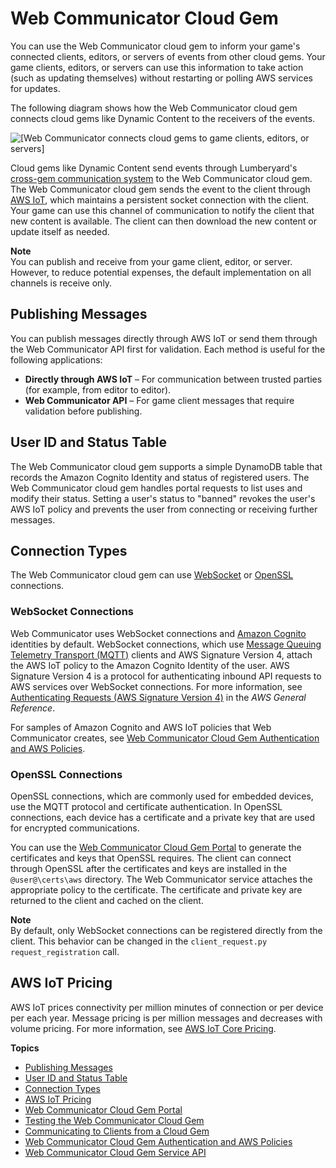 # Web Communicator Cloud Gem<a name="cloud-canvas-cloud-gem-web-communicator"></a>

You can use the Web Communicator cloud gem to inform your game's connected clients, editors, or servers of events from other cloud gems\. Your game clients, editors, or servers can use this information to take action \(such as updating themselves\) without restarting or polling AWS services for updates\.

The following diagram shows how the Web Communicator cloud gem connects cloud gems like Dynamic Content to the receivers of the events\. 

![\[Web Communicator connects cloud gems to game clients, editors, or servers\]](http://docs.aws.amazon.com/lumberyard/latest/userguide/images/cloud_canvas/cloud-canvas-cloud-gem-web-communicator-1.png)

Cloud gems like Dynamic Content send events through Lumberyard's [cross\-gem communication system](cloud-canvas-cgf-service-api-cross-gem-communication.md) to the Web Communicator cloud gem\. The Web Communicator cloud gem sends the event to the client through [AWS IoT](https://aws.amazon.com/iot-core), which maintains a persistent socket connection with the client\. Your game can use this channel of communication to notify the client that new content is available\. The client can then download the new content or update itself as needed\.

**Note**  
You can publish and receive from your game client, editor, or server\. However, to reduce potential expenses, the default implementation on all channels is receive only\.

## Publishing Messages<a name="cloud-canvas-cloud-gem-web-communicator-publishing-messages"></a>

You can publish messages directly through AWS IoT or send them through the Web Communicator API first for validation\. Each method is useful for the following applications:
+ **Directly through AWS IoT** – For communication between trusted parties \(for example, from editor to editor\)\.
+ **Web Communicator API** – For game client messages that require validation before publishing\.

## User ID and Status Table<a name="cloud-canvas-cloud-gem-web-communicator-user-id-and-status-table"></a>

The Web Communicator cloud gem supports a simple DynamoDB table that records the Amazon Cognito Identity and status of registered users\. The Web Communicator cloud gem handles portal requests to list uses and modify their status\. Setting a user's status to "banned" revokes the user's AWS IoT policy and prevents the user from connecting or receiving further messages\.

## Connection Types<a name="cloud-canvas-cloud-gem-web-communicator-connection-types"></a>

The Web Communicator cloud gem can use [WebSocket](https://en.wikipedia.org/wiki/WebSocket) or [OpenSSL](https://en.wikipedia.org/wiki/OpenSSL) connections\.

### WebSocket Connections<a name="cloud-canvas-cloud-gem-web-communicator-websocket-connections"></a>

Web Communicator uses WebSocket connections and [Amazon Cognito](https://aws.amazon.com/cognito/) identities by default\. WebSocket connections, which use [Message Queuing Telemetry Transport \(MQTT\)](https://en.wikipedia.org/wiki/MQTT) clients and AWS Signature Version 4, attach the AWS IoT policy to the Amazon Cognito Identity of the user\. AWS Signature Version 4 is a protocol for authenticating inbound API requests to AWS services over WebSocket connections\. For more information, see [Authenticating Requests \(AWS Signature Version 4\)](https://docs.aws.amazon.com/general/latest/gr/sig-v4-authenticating-requests.html) in the *AWS General Reference*\.

For samples of Amazon Cognito and AWS IoT policies that Web Communicator creates, see [Web Communicator Cloud Gem Authentication and AWS Policies](cloud-canvas-cloud-gem-web-communicator-policies.md)\.

### OpenSSL Connections<a name="cloud-canvas-cloud-gem-web-communicator-openssl-connections"></a>

OpenSSL connections, which are commonly used for embedded devices, use the MQTT protocol and certificate authentication\. In OpenSSL connections, each device has a certificate and a private key that are used for encrypted communications\. 

You can use the [Web Communicator Cloud Gem Portal](cloud-canvas-cloud-gem-web-communicator-cgp.md) to generate the certificates and keys that OpenSSL requires\. The client can connect through OpenSSL after the certificates and keys are installed in the `@user@\certs\aws` directory\. The Web Communicator service attaches the appropriate policy to the certificate\. The certificate and private key are returned to the client and cached on the client\.

**Note**  
By default, only WebSocket connections can be registered directly from the client\. This behavior can be changed in the `client_request.py` `request_registration` call\.

## AWS IoT Pricing<a name="cloud-canvas-cloud-gem-web-communicator-aws-iot-pricing"></a>

AWS IoT prices connectivity per million minutes of connection or per device per each year\. Message pricing is per million messages and decreases with volume pricing\. For more information, see [AWS IoT Core Pricing](https://aws.amazon.com/iot-core/pricing/)\.

**Topics**
+ [Publishing Messages](#cloud-canvas-cloud-gem-web-communicator-publishing-messages)
+ [User ID and Status Table](#cloud-canvas-cloud-gem-web-communicator-user-id-and-status-table)
+ [Connection Types](#cloud-canvas-cloud-gem-web-communicator-connection-types)
+ [AWS IoT Pricing](#cloud-canvas-cloud-gem-web-communicator-aws-iot-pricing)
+ [Web Communicator Cloud Gem Portal](cloud-canvas-cloud-gem-web-communicator-cgp.md)
+ [Testing the Web Communicator Cloud Gem](cloud-canvas-cloud-gem-web-communicator-sample-level.md)
+ [Communicating to Clients from a Cloud Gem](cloud-canvas-cloud-gem-web-communicator-creating.md)
+ [Web Communicator Cloud Gem Authentication and AWS Policies](cloud-canvas-cloud-gem-web-communicator-policies.md)
+ [Web Communicator Cloud Gem Service API](cloud-canvas-cloud-gem-web-communicator-service-api.md)